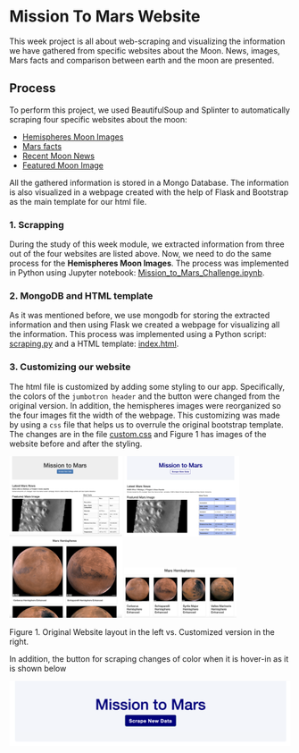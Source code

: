 # Mission To Mars Website

This week project is all about web-scraping and visualizing the information we have gathered from specific websites about the Moon.  News, images, Mars facts and comparison between earth and the moon are presented.

## Process

To perform this project, we used BeautifulSoup and Splinter to automatically scraping four  specific websites about the moon:
 - [Hemispheres Moon Images](https://astrogeology.usgs.gov/search/results?q=hemisphere+enhanced&k1=target&v1=Mars)
 - [Mars facts](https://galaxyfacts-mars.com)
 - [Recent Moon News](https://redplanetscience.com)
 - [Featured Moon Image](https://spaceimages-mars.com)

All the gathered information is stored in a Mongo Database.  The information is also visualized in a webpage created with the help of Flask and Bootstrap as the main template for our html file.

### 1. Scrapping

During the study of this week module, we extracted information from three out of the four websites are listed above.  Now, we need to do the same process for the **Hemispheres Moon Images**. The process was implemented in Python using Jupyter notebook: [Mission_to_Mars_Challenge.ipynb](https://raw.githubusercontent.com/LeidyDoradoM/Mission_To_Mars_Challenge/main/Mission_to_Mars_Challenge.ipynb).

### 2. MongoDB and HTML template

As it was mentioned before, we use mongodb for storing the extracted information and then using Flask we created a webpage for visualizing all the information.  This process was implemented using a Python script: [scraping.py](https://raw.githubusercontent.com/LeidyDoradoM/Mission_To_Mars_Challenge/main/scraping.py) and a HTML template: [index.html](https://raw.githubusercontent.com/LeidyDoradoM/Mission_To_Mars_Challenge/main/templates/index.html).

### 3. Customizing our website

The html file is customized by adding some styling to our app. Specifically, the colors of the `jumbotron header` and the button were changed from the original version.  In addition, the hemispheres images were reorganized so the four images fit the width of the webpage. This customizing was made by using a `css` file that helps us to overrule the original bootstrap template. The changes are in the file [custom.css](https://raw.githubusercontent.com/LeidyDoradoM/Mission_To_Mars_Challenge/main/static/assets/css/custom.css) and Figure 1 has images of the website before and after the styling.

<img width="40%" src="https://raw.githubusercontent.com/LeidyDoradoM/Mission_To_Mars_Challenge/main/Images/MissionToMars_1.png"> <img width="41%" src="https://raw.githubusercontent.com/LeidyDoradoM/Mission_To_Mars_Challenge/main/Images/customMTM_1.png">
<img width="40%" src="https://raw.githubusercontent.com/LeidyDoradoM/Mission_To_Mars_Challenge/main/Images/MissionToMars2.png">
<img width="40%" src="https://raw.githubusercontent.com/LeidyDoradoM/Mission_To_Mars_Challenge/main/Images/customMTM_2.png">

Figure 1. Original Website layout in the left vs. Customized version in the right.

In addition, the button for scraping changes of color when it is hover-in as it is shown below

![hover](https://raw.githubusercontent.com/LeidyDoradoM/Mission_To_Mars_Challenge/main/Images/hover-inMTM.png)
